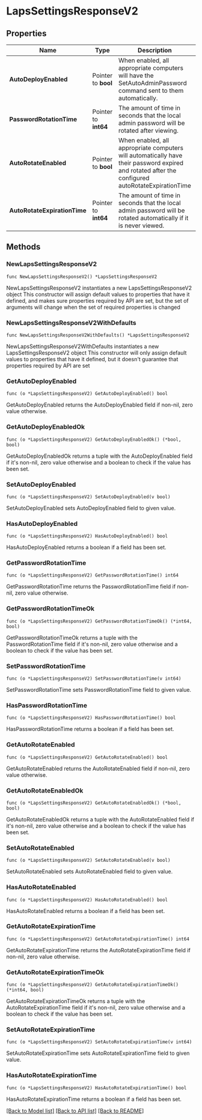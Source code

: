 # LapsSettingsResponseV2

## Properties

Name | Type | Description | Notes
------------ | ------------- | ------------- | -------------
**AutoDeployEnabled** | Pointer to **bool** | When enabled, all appropriate computers will have the SetAutoAdminPassword command sent to them automatically. | [optional] 
**PasswordRotationTime** | Pointer to **int64** | The amount of time in seconds that the local admin password will be rotated after viewing. | [optional] 
**AutoRotateEnabled** | Pointer to **bool** | When enabled, all appropriate computers will automatically have their password expired and rotated after the configured autoRotateExpirationTime | [optional] 
**AutoRotateExpirationTime** | Pointer to **int64** | The amount of time in seconds that the local admin password will be rotated automatically if it is never viewed. | [optional] 

## Methods

### NewLapsSettingsResponseV2

`func NewLapsSettingsResponseV2() *LapsSettingsResponseV2`

NewLapsSettingsResponseV2 instantiates a new LapsSettingsResponseV2 object
This constructor will assign default values to properties that have it defined,
and makes sure properties required by API are set, but the set of arguments
will change when the set of required properties is changed

### NewLapsSettingsResponseV2WithDefaults

`func NewLapsSettingsResponseV2WithDefaults() *LapsSettingsResponseV2`

NewLapsSettingsResponseV2WithDefaults instantiates a new LapsSettingsResponseV2 object
This constructor will only assign default values to properties that have it defined,
but it doesn't guarantee that properties required by API are set

### GetAutoDeployEnabled

`func (o *LapsSettingsResponseV2) GetAutoDeployEnabled() bool`

GetAutoDeployEnabled returns the AutoDeployEnabled field if non-nil, zero value otherwise.

### GetAutoDeployEnabledOk

`func (o *LapsSettingsResponseV2) GetAutoDeployEnabledOk() (*bool, bool)`

GetAutoDeployEnabledOk returns a tuple with the AutoDeployEnabled field if it's non-nil, zero value otherwise
and a boolean to check if the value has been set.

### SetAutoDeployEnabled

`func (o *LapsSettingsResponseV2) SetAutoDeployEnabled(v bool)`

SetAutoDeployEnabled sets AutoDeployEnabled field to given value.

### HasAutoDeployEnabled

`func (o *LapsSettingsResponseV2) HasAutoDeployEnabled() bool`

HasAutoDeployEnabled returns a boolean if a field has been set.

### GetPasswordRotationTime

`func (o *LapsSettingsResponseV2) GetPasswordRotationTime() int64`

GetPasswordRotationTime returns the PasswordRotationTime field if non-nil, zero value otherwise.

### GetPasswordRotationTimeOk

`func (o *LapsSettingsResponseV2) GetPasswordRotationTimeOk() (*int64, bool)`

GetPasswordRotationTimeOk returns a tuple with the PasswordRotationTime field if it's non-nil, zero value otherwise
and a boolean to check if the value has been set.

### SetPasswordRotationTime

`func (o *LapsSettingsResponseV2) SetPasswordRotationTime(v int64)`

SetPasswordRotationTime sets PasswordRotationTime field to given value.

### HasPasswordRotationTime

`func (o *LapsSettingsResponseV2) HasPasswordRotationTime() bool`

HasPasswordRotationTime returns a boolean if a field has been set.

### GetAutoRotateEnabled

`func (o *LapsSettingsResponseV2) GetAutoRotateEnabled() bool`

GetAutoRotateEnabled returns the AutoRotateEnabled field if non-nil, zero value otherwise.

### GetAutoRotateEnabledOk

`func (o *LapsSettingsResponseV2) GetAutoRotateEnabledOk() (*bool, bool)`

GetAutoRotateEnabledOk returns a tuple with the AutoRotateEnabled field if it's non-nil, zero value otherwise
and a boolean to check if the value has been set.

### SetAutoRotateEnabled

`func (o *LapsSettingsResponseV2) SetAutoRotateEnabled(v bool)`

SetAutoRotateEnabled sets AutoRotateEnabled field to given value.

### HasAutoRotateEnabled

`func (o *LapsSettingsResponseV2) HasAutoRotateEnabled() bool`

HasAutoRotateEnabled returns a boolean if a field has been set.

### GetAutoRotateExpirationTime

`func (o *LapsSettingsResponseV2) GetAutoRotateExpirationTime() int64`

GetAutoRotateExpirationTime returns the AutoRotateExpirationTime field if non-nil, zero value otherwise.

### GetAutoRotateExpirationTimeOk

`func (o *LapsSettingsResponseV2) GetAutoRotateExpirationTimeOk() (*int64, bool)`

GetAutoRotateExpirationTimeOk returns a tuple with the AutoRotateExpirationTime field if it's non-nil, zero value otherwise
and a boolean to check if the value has been set.

### SetAutoRotateExpirationTime

`func (o *LapsSettingsResponseV2) SetAutoRotateExpirationTime(v int64)`

SetAutoRotateExpirationTime sets AutoRotateExpirationTime field to given value.

### HasAutoRotateExpirationTime

`func (o *LapsSettingsResponseV2) HasAutoRotateExpirationTime() bool`

HasAutoRotateExpirationTime returns a boolean if a field has been set.


[[Back to Model list]](../README.md#documentation-for-models) [[Back to API list]](../README.md#documentation-for-api-endpoints) [[Back to README]](../README.md)


